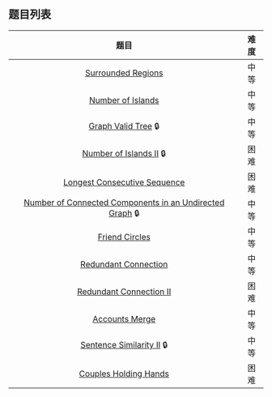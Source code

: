 ## 题目列表  
| 题目 | 难度 |  
|:---:|:---:|  
| [Surrounded Regions](Surrounded%20Regions/question.md) | 中等 |   
| [Number of Islands](Number%20of%20Islands/question.md) | 中等 |   
| [Graph Valid Tree](Graph%20Valid%20Tree/question.md) :lock: | 中等 |   
| [Number of Islands II](Number%20of%20Islands%20II/question.md) :lock: | 困难 |   
| [Longest Consecutive Sequence](Longest%20Consecutive%20Sequence/question.md) | 困难 |   
| [Number of Connected Components in an Undirected Graph](Number%20of%20Connected%20Components%20in%20an%20Undirected%20Graph/question.md) :lock: | 中等 |   
| [Friend Circles](Friend%20Circles/question.md) | 中等 |   
| [Redundant Connection](Redundant%20Connection/question.md) | 中等 |   
| [Redundant Connection II](Redundant%20Connection%20II/question.md) | 困难 |   
| [Accounts Merge](Accounts%20Merge/question.md) | 中等 |   
| [Sentence Similarity II](Sentence%20Similarity%20II/question.md) :lock: | 中等 |   
| [Couples Holding Hands](Couples%20Holding%20Hands/question.md) | 困难 |   
